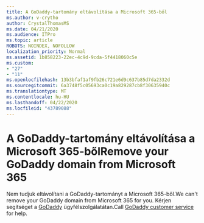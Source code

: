 ```yaml
---
title: A GoDaddy-tartomány eltávolítása a Microsoft 365-ből
ms.author: v-crytho
author: CrystalThomasMS
ms.date: 04/21/2020
ms.audience: ITPro
ms.topic: article
ROBOTS: NOINDEX, NOFOLLOW
localization_priority: Normal
ms.assetid: 1b858223-22ec-4c9d-9cda-5f4418060c5e
ms.custom:
- "27"
- "11"
ms.openlocfilehash: 13b3bfaf1af9fb26c721e6d9c637b85d7da2332d
ms.sourcegitcommit: 6a3748f5c05693ca0c19a829287cb8f30635940c
ms.translationtype: MT
ms.contentlocale: hu-HU
ms.lasthandoff: 04/22/2020
ms.locfileid: "43789088"
---
```

# <a name="remove-your-godaddy-domain-from-microsoft-365"></a><span data-ttu-id="076d8-102">A GoDaddy-tartomány eltávolítása a Microsoft 365-ből</span><span class="sxs-lookup"><span data-stu-id="076d8-102">Remove your GoDaddy domain from Microsoft 365</span></span>

<span data-ttu-id="076d8-103">Nem tudjuk eltávolítani a GoDaddy-tartományt a Microsoft 365-ből.</span><span class="sxs-lookup"><span data-stu-id="076d8-103">We can't remove your GoDaddy domain from Microsoft 365 for you.</span></span> <span data-ttu-id="076d8-104">Kérjen segítséget a [GoDaddy](https://aka.ms/contact-godaddy) ügyfélszolgálatátan.</span><span class="sxs-lookup"><span data-stu-id="076d8-104">Call [GoDaddy customer service](https://aka.ms/contact-godaddy) for help.</span></span>
  
